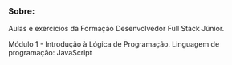 
### Sobre:
Aulas e exercícios da Formação Desenvolvedor Full Stack Júnior.

Módulo 1 - Introdução à Lógica de Programação.
Linguagem de programação: JavaScript
